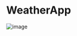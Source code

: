 # WeatherApp
![image](https://github.com/karandesai2005/WeatherApp/assets/89301880/066b6897-c427-4aa5-94a5-222190ef98a2)


